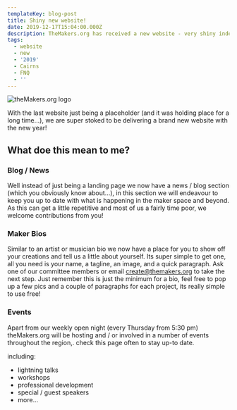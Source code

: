 ```yaml
---
templateKey: blog-post
title: Shiny new website!
date: 2019-12-17T15:04:00.000Z
description: TheMakers.org has received a new website - very shiny indeed!
tags:
  - website
  - new
  - '2019'
  - Cairns
  - FNQ
  - ''
---
```

![theMakers.org logo](/img/og-image.png)

With the last website just being a placeholder (and it was holding place for a long time...), we are super stoked to be delivering a brand new website with the new year!

## What doe this mean to me?

### Blog / News

Well instead of just being a landing page we now have a news / blog section (which you obviously know about...), in this section we will endeavour to keep you up to date with what is happening in the maker space and beyond. As this can get a little repetitive and most of us a fairly time poor, we welcome contributions from you! 


### Maker Bios

Similar to an artist or musician bio we now have a place for you to show off your creations and tell us a little about yourself. Its super simple to get one, all you need is your name, a tagline, an image, and a quick paragraph. Ask one of our committee members or email create@themakers.org to take the next step. Just remember this is just the minimum for a bio, feel free to pop up a few pics and a couple of paragraphs for each project, its really simple to use free!

### Events

Apart from our weekly open night (every Thursday from 5:30 pm) theMakers.org will be hosting and / or involved in a number of events throughout the region,. check this page often to stay up-to date.

including:
* lightning talks
* workshops
* professional development
* special / guest speakers
* more...





